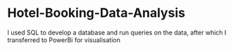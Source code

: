 # Hotel-Booking-Data-Analysis
I used SQL to develop a database and run queries on the data, after which I transferred to PowerBi for visualisation
